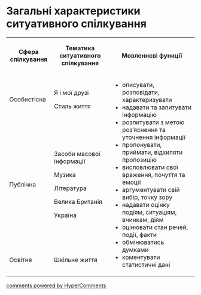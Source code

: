<div id="hypercomments_widget" class="js-hypercomments-widget invisible"></div>

# Загальні характеристики ситуативного спілкування

<table>
<tbody>
<tr>
<td style="text-align: center;" width="113">
<p><strong>Сфера спілкування</strong></p>
</td>
<td style="text-align: center;" width="208">
<p><strong>Тематика ситуативного спілкування</strong></p>
</td>
<td style="text-align: center;" width="340">
<p><strong>Мовленнєві функції</strong></p>
</td>
</tr>
<tr>
<td width="113">
<p>Особистісна</p>
</td>
<td width="208">
<p>Я і мої друзі</p>
<p>Стиль життя</p>
</td>
<td rowspan="3" width="340">
<ul>
<li>описувати, розповідати, характеризувати</li>
<li>надавати та запитувати інформацію</li>
<li>розпитувати з метою роз&rsquo;яснення та уточнення інформації</li>
<li>пропонувати, приймати, відхиляти пропозицію</li>
<li>висловлювати свої враження, почуття та емоції</li>
<li>аргументувати свій вибір, точку зору</li>
<li>надавати оцінку подіям, ситуаціям, вчинкам, діям</li>
<li>оцінювати стан речей, події, факти</li>
<li>обмінюватись думками</li>
<li>коментувати статистичні дані</li>
</ul>
</td>
</tr>
<tr>
<td width="113">
<p>Публічна</p>
</td>
<td width="208">
<p>Засоби масової інформації</p>
<p>Музика</p>
<p>Література</p>
<p>Велика Британія</p>
<p>Україна</p>
</td>
</tr>
<tr>
<td width="113">
<p>Освітня</p>
</td>
<td width="208">
<p>Шкільне життя</p>
</td>
</tr>
</tbody>
</table>

<div class="js-hypercomments-container">
    <a href="http://hypercomments.com" class="hc-link" title="comments widget">comments powered by HyperComments</a>
</div>